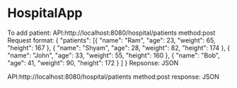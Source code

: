 # HospitalApp

To add patient:
 API:http://localhost:8080/hospital/patients
 method:post
 Request format:
 {
  "patients": [{
    "name": "Ram",
    "age": 23,
    "weight": 65,
    "height": 167
  },
    {
      "name": "Shyam",
      "age": 28,
      "weight": 82,
      "height": 174
    },
    {
      "name": "John",
      "age": 33,
      "weight": 55,
      "height": 160
    },
    {
      "name": "Bob",
      "age": 41,
      "weight": 90,
      "height": 172
    }
  ]
}
Repsonse: JSON

API:http://localhost:8080/hospital/patients
method:post
response: JSON
